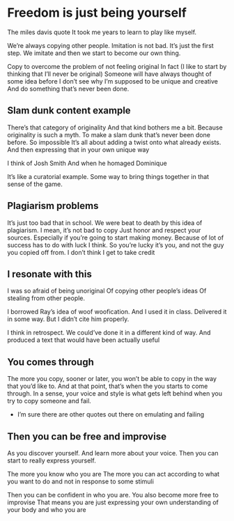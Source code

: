 # Freedom is just being yourself

The miles davis quote
It took me years to learn to play like myself.

We’re always copying other people.
Imitation is not bad.
It’s just the first step.
We imitate and then we start to become our own thing.

Copy to overcome the problem of not feeling original
In fact (I like to start by thinking that I’ll never be original)
Someone will have always thought of some idea before
I don’t see why I’m supposed to be unique and creative
And do something that’s never been done.

## Slam dunk content example

There’s that category of originality
And that kind bothers me a bit.
Because originality is such a myth.
To make a slam dunk that’s never been done before.
So impossible
It’s all about adding a twist onto what already exists.
And then expressing that in your own unique way

I think of Josh Smith
And when he homaged Dominique

It’s like a curatorial example.
Some way to bring things together in that sense of the game.

## Plagiarism problems

It’s just too bad that in school. We were beat to death by this idea of plagiarism.
I mean, it’s not bad to copy
Just honor and respect your sources.
Especially if you’re going to start making money.
Because of lot of success has to do with luck I think.
So you’re lucky it’s you, and not the guy you copied off from.
I don’t think I get to take credit

## I resonate with this

I was so afraid of being unoriginal
Of copying other people’s ideas
Of stealing from other people.

I borrowed Ray’s idea of woof woofication.
And I used it in class.
Delivered it in some way.
But I didn’t cite him properly.

I think in retrospect.
We could’ve done it in a different kind of way.
And produced a text that would have been actually useful

## You comes through

The more you copy, sooner or later, you won’t be able to copy in the way that you’d like to.
And at that point, that’s when the you starts to come through.
In a sense, your voice and style is what gets left behind when you try to copy someone and fail.
- I’m sure there are other quotes out there on emulating and failing

## Then you can be free and improvise

As you discover yourself. 
And learn more about your voice.
Then you can start to really express yourself.

The more you know who you are
The more you can act according to what you want to do
and not in response to some stimuli

Then you can be confident in who you are.
You also become more free to improvise
That means you are just expressing your own understanding of your body and who you are